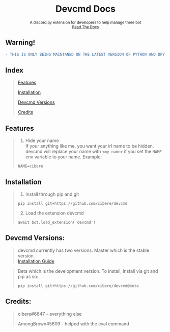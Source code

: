 <h1 align="center">
Devcmd Docs
</h1>
<p align="center">
<sup>A discord.py extension for developers to help manage there bot</sup>
<br>
<sup>
    <a href="https://gist.github.com/cibere/da22060df5ab6282b452e972f08d269b">Read The Docs</a>
</sup>
</p>

## Warning!
```diff
- THIS IS ONLY BEING MAINTANED ON THE LATEST VERSION OF PYTHON AND DPY
```

## Index
> <a href="https://github.com/cibere/devcmd#features">Features</a>
> 
> <a href="https://github.com/cibere/devcmd#Installation">Installation</a>
> 
> <a href="https://github.com/cibere/devcmd#devcmd-versions">Devcmd Versions</a>
> 
> <a href="https://github.com/cibere/devcmd#credits">Credits</a>

## Features
>1. Hide your name <br>
>If your anything like me, you want your irl name to be hidden. devcmd will replace your name with `<my name>` if you set the `NAME` env variable to your name. Example:
> ```
> NAME=cibere
> ```
## Installation
> 1. Install through pip and git
> ```
> pip install git+https://github.com/cibere/devcmd
> ```
> 2. Load the extension devcmd
> ```
> await bot.load_extension('devcmd')
> ```

## Devcmd Versions:

> devcmd currently has two versions.
> Master which is the stable version.<br>
> <a href="https://github.com/cibere/devcmd#installation">Installation Guide</a>


> Beta which is the development version.
> To install, install via git and pip as so:
> ```
> pip install git+https://github.com/cibere/devcmd@beta
> ```

## Credits:

> cibere#6647 - everything else
> 
> AmongBrown#5609 - helped with the eval command
